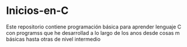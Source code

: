 # Inicios-en-C
Este repositorio contiene programación básica para aprender lenguaje C con programss que he desarrollad a lo largo de los anos desde cosas m básicas hasta otras de nivel intermedio


